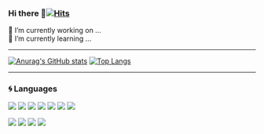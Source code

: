 <!-- ![header](https://capsule-render.vercel.app/api?type=slice&color=auto&height=250&section=header&text=capsule%20render&textBg=true&fontSize=90)
-->
### Hi there 👋[![Hits](https://hits.seeyoufarm.com/api/count/incr/badge.svg?url=https%3A%2F%2Fgithub.com%2Fyeonabogosipda&count_bg=%233D71C8&title_bg=%23555555&icon=git.svg&icon_color=%23E7E7E7&title=hits&edge_flat=false)](https://hits.seeyoufarm.com)
🔭 I’m currently working on ...   
🌱 I’m currently learning ...
***

<!--
**yeonabogosipda/yeonabogosipda** is a ✨ _special_ ✨ repository because its `README.md` (this file) appears on your GitHub profile.

Here are some ideas to get you started:

- 🔭 I’m currently working on ...
- 🌱 I’m currently learning ...
- 👯 I’m looking to collaborate on ...
- 🤔 I’m looking for help with ...
- 💬 Ask me about ...
- 📫 How to reach me: ...
- 😄 Pronouns: ...
- ⚡ Fun fact: ...
-->

    
[![Anurag's GitHub stats](https://github-readme-stats.vercel.app/api?username=yeonabogosipda&show_icons=true)](https://github.com/anuraghazra/github-readme-stats)
[![Top Langs](https://github-readme-stats.vercel.app/api/top-langs/?username=yeonabogosipda&hide=html&langs_count=8&layout=compact)](https://github.com/anuraghazra/github-readme-stats)   
***

<!--언어설정-->
### :cyclone: Languages   
<img src="https://img.shields.io/badge/HTML5-E34F26?style=flat-square&logo=HTML5&logoColor=white"/></a>
<img src="https://img.shields.io/badge/CSS3-1572B6?style=flat-square&logo=CSS3&logoColor=white"/></a>
<img src="https://img.shields.io/badge/Javascript-F7DF1E?style=flat-square&logo=Javascript&logoColor=white"/></a>
<img src="https://img.shields.io/badge/PHP-777BB4?style=flat-square&logo=PHP&logoColor=white"/></a>
<img src="https://img.shields.io/badge/Python-3766AB?style=flat-square&logo=Python&logoColor=white"/></a>
<img src="https://img.shields.io/badge/C-A8B9CC?style=flat-square&logo=C&logoColor=white"/></a>
<img src="https://img.shields.io/badge/C++-00599C?style=flat-square&logo=C++&logoColor=white"/></a>

<img src="https://img.shields.io/badge/CodeIgniter-EF4223?style=flat-square&logo=CodeIgniter&logoColor=white"/></a>
<img src="https://img.shields.io/badge/React-61DAFB?style=flat-square&logo=React&logoColor=white"/></a>
<img src="https://img.shields.io/badge/Sass-CC6699?style=flat-square&logo=Sass&logoColor=white"/></a>
<img src="https://img.shields.io/badge/JSON-000000?style=flat-square&logo=JSON&logoColor=white"/></a>
